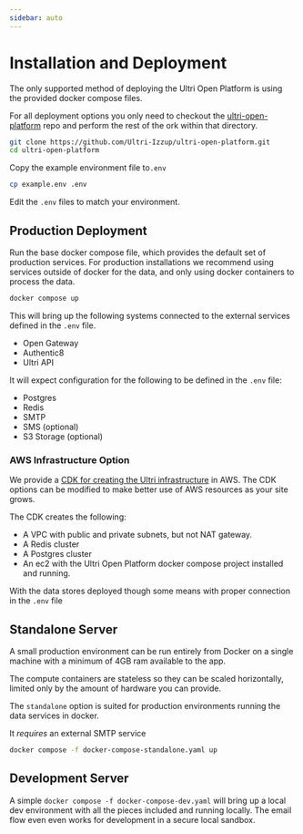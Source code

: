 ```yaml
---
sidebar: auto
---
```


# Installation and Deployment

The only supported method of deploying the Ultri Open Platform is using the provided docker compose files.

For all deployment options you only need to checkout the [ultri-open-platform](https://github.com/Ultri-Izzup/ultri-open-platform) repo and perform the rest of the ork within that directory.

```sh
git clone https://github.com/Ultri-Izzup/ultri-open-platform.git
cd ultri-open-platform
```

Copy the example environment file to`.env`

```sh
cp example.env .env
```

Edit the `.env` files to match your environment.

## Production Deployment

Run the base docker compose file, which provides the default set of production services. For production installations we recommend using services outside of docker for the data, and only using docker containers to process the data.

```sh
docker compose up
```

This will bring up the following systems connected to the external services defined in the `.env` file.

* Open Gateway 
* Authentic8
* Ultri API

It will expect configuration for the following to be defined in the `.env` file:

* Postgres 
* Redis
* SMTP
* SMS (optional)
* S3 Storage (optional)

### AWS Infrastructure Option

We provide a [CDK for creating the Ultri infrastructure](https://github.com/Ultri-Izzup/ultri-open-platform/tree/main/infrastructure/aws/ultri) in AWS. The CDK options can be modified to make better use of AWS resources as your site grows.

The CDK creates the following:

* A VPC with public and private subnets, but not NAT gateway.
* A Redis cluster
* A Postgres cluster
* An ec2 with the Ultri Open Platform docker compose project installed and running.

With the data stores deployed though some means with proper connection in the `.env` file 

## Standalone Server

A small production environment can be run entirely from Docker on a single machine with a minimum of 4GB ram available to the app.

The compute containers are stateless so they can be scaled horizontally, limited only by the amount of hardware you can provide.

The `standalone` option is suited for production environments running the data services in docker.

It *requires* an external SMTP service

```sh
docker compose -f docker-compose-standalone.yaml up
```

## Development Server

A simple `docker compose -f docker-compose-dev.yaml` will bring up a local dev environment with all the pieces included and running locally. The email flow even even works for development in a secure local sandbox.

